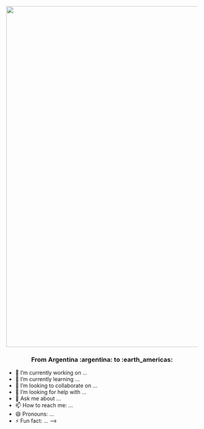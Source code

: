 <div align="center" display="grid">
<img width="900px" src= alt="Sublime's custom image"/>
<h3>
 From Argentina :argentina: to :earth_americas:
</h3>
</div>
 




- 🔭 I’m currently working on ...
- 🌱 I’m currently learning ...
- 👯 I’m looking to collaborate on ...
- 🤔 I’m looking for help with ...
- 💬 Ask me about ...
- 📫 How to reach me: ...
- 😄 Pronouns: ...
- ⚡ Fun fact: ...
-->
